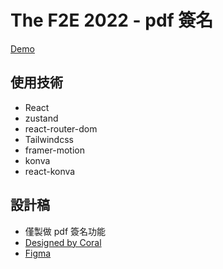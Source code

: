 # The F2E 2022 - pdf 簽名

[Demo](https://link1515.github.io/thef2e-2022-pdf-signing/)

## 使用技術

- React
- zustand
- react-router-dom
- Tailwindcss
- framer-motion
- konva
- react-konva

## 設計稿

- 僅製做 pdf 簽名功能
- [Designed by Coral](https://2022.thef2e.com/users/12061549261449593305)
- [Figma](https://www.figma.com/file/y8bZktfzGv8TDbQ9BZKSwi/week1_e-Signature?node-id=3414%3A21923)
